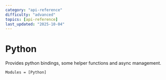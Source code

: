 ```yaml
---
category: "api-reference"
difficulty: "advanced"
topics: [api-reference]
last_updated: "2025-10-04"
---
```


# Python 

Provides python bindings, some helper functions and async management.

```@autodocs
Modules = [Python]
```
